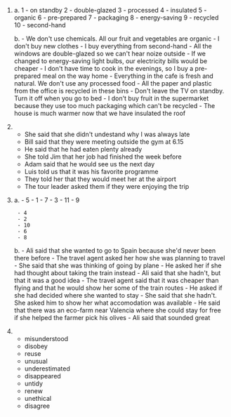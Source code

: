 1.
    a.
        1 - on standby
        2 - double-glazed
        3 - processed
        4 - insulated
        5 - organic
        6 - pre-prepared
        7 - packaging
        8 - energy-saving
        9 - recycled
        10 - second-hand

    b.
        - We don't use chemicals. All our fruit and vegetables are organic
        - I don't buy new clothes - I buy everything from second-hand
        - All the windows are double-glazed so we can't hear noize outside
        - If we changed to energy-saving light bulbs, our electricity bills would be cheaper
        - I don't have time to cook in the evenings, so I buy a pre-prepared meal on the way home
        - Everything in the cafe is fresh and natural. We don't use any processed food
        - All the paper and plastic from the office is recycled in these bins
        - Don't leave the TV on standby. Turn it off when you go to bed
        - I don't buy fruit in the supermarket because they use too much packaging which can't be recycled
        - The house is much warmer now that we have insulated the roof

4.
    - She said that she didn't undestand why I was always late
    - Bill said that they were meeting outside the gym at 6.15
    - He said that he had eaten plenty already
    - She told Jim that her job had finished the week before
    - Adam said that he would see us the next day
    - Luis told us that it was his favorite programme
    - They told her that they would meet her at the airport
    - The tour leader asked them if they were enjoying the trip

5.
    a.
        - 5
        - 1
        - 7
        - 3
        - 11
        - 9

        - 4
        - 2
        - 10
        - 6
        - 8

    b.
        - Ali said that she wanted to go to Spain because she'd never been there before
        - The travel agent asked her how she was planning to travel
        - She said that she was thinking of going by plane
        - He asked her if she had thought about taking the train instead
        - Ali said that she hadn't, but that it was a good idea
        - The travel agent said that it was cheaper than flying and that he would show her some of the train routes
        - He asked if she had decided where she wanted to stay
        - She said that she hadn't. She asked him to show her what accomodation was available
        - He said that there was an eco-farm near Valencia where she could stay for free if she helped the farmer pick his olives
        - Ali said that sounded great

6.
    - misunderstood
    - disobey
    - reuse
    - unusual
    - underestimated
    - disappeared 
    - untidy
    - renew
    - unethical
    - disagree